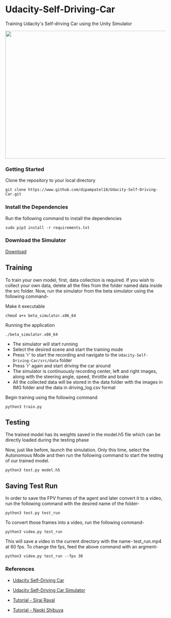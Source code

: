 # Udacity-Self-Driving-Car
Training Udacity's Self-driving Car using the Unity Simulator

<p align="center">
  <img width="720" height="400" src="/files/Final_Run.gif">
</p>

### Getting Started

Clone the repository to your local directory

```git clone https://www.github.com/dipampatel18/Udacity-Self-Driving-Car.git```

### Install the Dependencies

Run the following command to install the dependencies

```sudo pip3 install -r requirements.txt```

### Download the Simulator
[Download](https://github.com/udacity/self-driving-car-sim)

## Training

To train your own model, first, data collection is required. If you wish to collect your own data, delete all the files from the folder named data inside the src folder. Now, run the simulator from the beta simulator using the following command-

Make it executable

```chmod a+x beta_simulator.x86_64```

Running the application

```./beta_simulator.x86_64```

- The simulator will start running
- Select the desired scene and start the training mode
- Press 'r' to start the recording and navigate to the ```Udacity-Self-Driving-Car/src/data``` folder
- Press 'r' again and start driving the car around
- The simulator is continuously recording center, left and right images, along with the steering angle, speed, throttle and brake
- All the collected data will be stored in the data folder with the images in IMG folder and the data in driving_log.csv format

Begin training using the following command

```python3 train.py```

## Testing

The trained model has its weights saved in the model.h5 file which can be directly loaded during the testing phase

Now, just like before, launch the simulation. Only this time, select the Autonomous Mode and then run the following command to start the testing of our trained model.

```python3 test.py model.h5```

## Saving Test Run

In order to save the FPV frames of the agent and later convert it to a video, run the following command with the desired name of the folder-

```python3 test.py test_run```

To convert those frames into a video, run the following command-

```python3 video.py test_run``` 

This will save a video in the current directory with the name- test_run.mp4 at 60 fps. To change the fps, feed the above command with an argment-

```python3 video.py test_run --fps 30``` 


### References


- [Udacity Self-Driving Car](https://github.com/udacity/CarND-Behavioral-Cloning-P3)

- [Udacity Self-Driving Car Simulator](https://github.com/udacity/self-driving-car-sim)

- [Tutorial - Siraj Raval](https://github.com/llSourcell/How_to_simulate_a_self_driving_car)

- [Tutorial - Naoki Shibuya](https://github.com/naokishibuya/car-behavioral-cloning)
